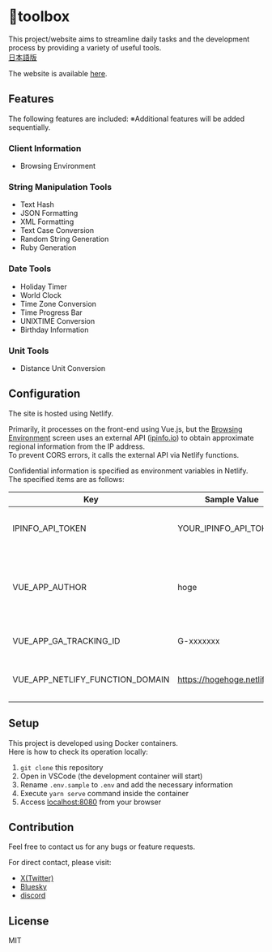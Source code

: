 # 🔧toolbox

This project/website aims to streamline daily tasks and the development process by providing a variety of useful tools.  
[日本語版](README.md)

The website is available [here](http://tools.foresuke.com).


## Features

The following features are included:
※Additional features will be added sequentially.

### Client Information
- Browsing Environment

### String Manipulation Tools
- Text Hash
- JSON Formatting
- XML Formatting
- Text Case Conversion
- Random String Generation
- Ruby Generation

### Date Tools
- Holiday Timer
- World Clock
- Time Zone Conversion
- Time Progress Bar
- UNIXTIME Conversion
- Birthday Information

### Unit Tools
- Distance Unit Conversion

## Configuration

The site is hosted using Netlify.

Primarily, it processes on the front-end using Vue.js, but the [Browsing Environment](https://tools.foresuke.com/client-info) screen uses an external API ([ipinfo.io](https://ipinfo.io/)) to obtain approximate regional information from the IP address.  
To prevent CORS errors, it calls the external API via Netlify functions.

Confidential information is specified as environment variables in Netlify.  
The specified items are as follows:

| Key | Sample Value | Description | 
| --- | --- | --- | 
| IPINFO_API_TOKEN | YOUR_IPINFO_API_TOKEN | Token used when calling ipinfo.io | 
| VUE_APP_AUTHOR | hoge | Author name. Displayed in the browser's developer console | 
| VUE_APP_GA_TRACKING_ID | G-xxxxxxx | Google Analytics Tracking ID | 
| VUE_APP_NETLIFY_FUNCTION_DOMAIN | https://hogehoge.netlify.app | Backend (Netlify functions) endpoint | 

## Setup

This project is developed using Docker containers.  
Here is how to check its operation locally:

1. `git clone` this repository
2. Open in VSCode (the development container will start)
3. Rename `.env.sample` to `.env` and add the necessary information
4. Execute `yarn serve` command inside the container
5. Access [localhost:8080](http://localhost:8080) from your browser

## Contribution

Feel free to contact us for any bugs or feature requests.  

For direct contact, please visit:
- [X(Twitter)](https://twitter.com/foresukecom)
- [Bluesky](https://bsky.app/profile/foresuke.com)
- [discord](https://discord.com/users/1138361849843302482)

## License

MIT
